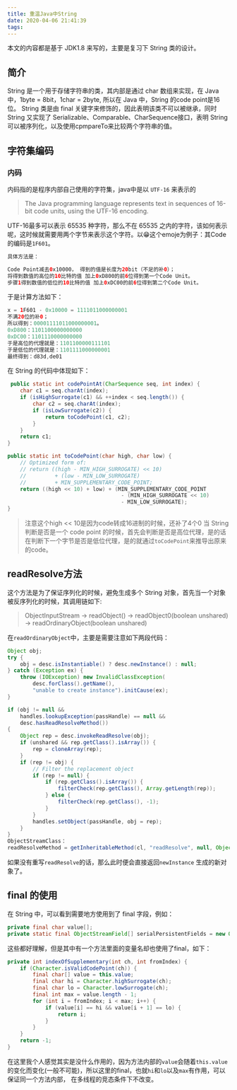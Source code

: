 ```yaml
---
title: 重温Java中String
date: 2020-04-06 21:41:39
tags:
---
```

本文的内容都是基于 JDK1.8 来写的，主要是复习下 String 类的设计。
## 简介
String 是一个用于存储字符串的类，其内部是通过 char 数组来实现，在 Java 中，1byte = 8bit，1char = 2byte, 所以在 Java 中，String 的code point是16位。
String 类是由 final 关键字来修饰的，因此表明该类不可以被继承，同时 String 又实现了 Serializable、Comparable、CharSequence接口，表明 String 可以被序列化，以及使用cpmpareTo来比较两个字符串的值。

## 字符集编码
### 内码
内码指的是程序内部自己使用的字符集，java中是以 `UTF-16` 来表示的
> The Java programming language represents text in sequences of 16-bit code units, using the UTF-16 encoding.

UTF-16最多可以表示 65535 种字符，那么不在 65535 之内的字符，该如何表示呢，这时候就需要用两个字节来表示这个字符。以😁这个emoje为例子：其Code的编码是`1F601`。
```java
具体方法是：

Code Point减去0x10000， 得到的值是长度为20bit（不足的补0）；
将得到数值的高位的10比特的值 加上0xD800的前6位得到第一个Code Unit。
步骤1得到数值的低位的10比特的值 加上0xDC00的前6位得到第二个Code Unit。
```
于是计算方法如下：
```java
x = 1F601 - 0x10000 = 1111011000000001
不满20位的补0；
所以得到：00001111011000000001。
0xD800：1101100000000000
0xDC00：1101110000000000
于是高位的代理就是：1101100000111101
于是低位的代理就是：1101111000000001
最终得到：d83d,de01
```
在 String 的代码中体现如下：
```java
 public static int codePointAt(CharSequence seq, int index) {
    char c1 = seq.charAt(index);
    if (isHighSurrogate(c1) && ++index < seq.length()) {
        char c2 = seq.charAt(index);
        if (isLowSurrogate(c2)) {
            return toCodePoint(c1, c2);
        }
    }
    return c1;
}

public static int toCodePoint(char high, char low) {
    // Optimized form of:
    // return ((high - MIN_HIGH_SURROGATE) << 10)
    //         + (low - MIN_LOW_SURROGATE)
    //         + MIN_SUPPLEMENTARY_CODE_POINT;
    return ((high << 10) + low) + (MIN_SUPPLEMENTARY_CODE_POINT
                                    - (MIN_HIGH_SURROGATE << 10)
                                    - MIN_LOW_SURROGATE);
}
```
> 注意这个high << 10是因为code转成16进制的时候，还补了4个0
当 String 判断是否是一个 code point 的时候，首先会判断是否是高位代理，是的话在判断下一个字节是否是低位代理，是的就通过`toCodePoint`来推导出原来的code。
## readResolve方法
这个方法是为了保证序列化的时候，避免生成多个 String 对象，首先当一个对象被反序列化的时候，其调用链如下:
>ObjectInputStream -> readObject() -> readObject0(boolean unshared) -> readOrdinaryObject(boolean unshared) 

在`readOrdinaryObject`中，主要是需要注意如下两段代码：
```java
Object obj;
try {
    obj = desc.isInstantiable() ? desc.newInstance() : null;
} catch (Exception ex) {
    throw (IOException) new InvalidClassException(
        desc.forClass().getName(),
        "unable to create instance").initCause(ex);
}

if (obj != null &&
    handles.lookupException(passHandle) == null &&
    desc.hasReadResolveMethod())
{
    Object rep = desc.invokeReadResolve(obj);
    if (unshared && rep.getClass().isArray()) {
        rep = cloneArray(rep);
    }
    if (rep != obj) {
        // Filter the replacement object
        if (rep != null) {
            if (rep.getClass().isArray()) {
                filterCheck(rep.getClass(), Array.getLength(rep));
            } else {
                filterCheck(rep.getClass(), -1);
            }
        }
        handles.setObject(passHandle, obj = rep);
    }
}
ObjectStreamClass：
readResolveMethod = getInheritableMethod(cl, "readResolve", null, Object.class);
```
如果没有重写`readResolve`的话，那么此时便会直接返回`newInstance` 生成的新对象了。


## final 的使用
在 String 中，可以看到需要地方使用到了 final 字段，例如：
```java
private final char value[];
private static final ObjectStreamField[] serialPersistentFields = new ObjectStreamField[0];
```
这些都好理解，但是其中有一个方法里面的变量名却也使用了final，如下：
```java
private int indexOfSupplementary(int ch, int fromIndex) {
    if (Character.isValidCodePoint(ch)) {
        final char[] value = this.value;
        final char hi = Character.highSurrogate(ch);
        final char lo = Character.lowSurrogate(ch);
        final int max = value.length - 1;
        for (int i = fromIndex; i < max; i++) {
            if (value[i] == hi && value[i + 1] == lo) {
                return i;
            }
        }
    }
    return -1;
}
```
在这里我个人感觉其实是没什么作用的，因为方法内部的`value`会随着`this.value`的变化而变化(一般不可能)，所以这里的final，也就`hi`和`lo`以及`max`有作用，可以保证同一个方法内部，
在多线程的竞态条件下不改变。
